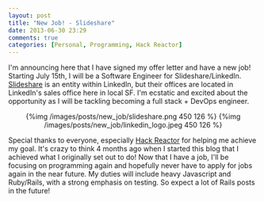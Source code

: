 ```yaml
---
layout: post
title: "New Job! - Slideshare"
date: 2013-06-30 23:29
comments: true
categories: [Personal, Programming, Hack Reactor]
---
```


I'm announcing here that I have signed my offer letter and have a new job! Starting July 15th, I will be a Software Engineer for Slideshare/LinkedIn. [Slideshare][slideshare] is an entity within LinkedIn, but their offices are located in LinkedIn's sales office here in local SF. I'm ecstatic and excited about the opportunity as I will be tackling becoming a full stack + DevOps engineer.

<div style="text-align: center;">
  {%img /images/posts/new_job/slideshare.png 450 126 %}
  {%img /images/posts/new_job/linkedin_logo.jpeg 450 126 %}
</div>

Special thanks to everyone, especially [Hack Reactor][hackreactor] for helping me achieve my goal. It's crazy to think 4 months ago when I started this blog that I achieved what I originally set out to do! Now that I have a job, I'll be focusing on programming again and hopefully never have to apply for jobs again in the near future. My duties will include heavy Javascript and Ruby/Rails, with a strong emphasis on testing. So expect a lot of Rails posts in the future!

[hackreactor]: http://hackreactor.com
[slideshare]: http://slideshare.net